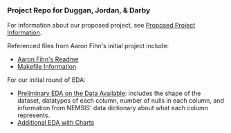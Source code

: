 ### Project Repo for Duggan, Jordan, & Darby

For information about our proposed project, see [Proposed Project Information](./project.md).

Referenced files from Aaron Fihn's initial project include:
- [Aaron Fihn's Readme](./README_Aaron-Fihn.md)
- [Makefile Information](./Makefile_overview.md)

For our initial round of EDA:
- [Preliminary EDA on the Data Available](./preliminary_eda.md): includes the shape of the dataset, datatypes of each column, number of nulls in each column, and information from NEMSIS' data dictionary about what each column represents. 
- [Additional EDA with Charts](./EDA.md)
